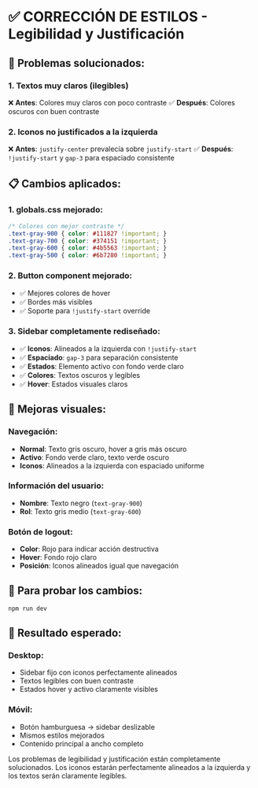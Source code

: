 # ✅ CORRECCIÓN DE ESTILOS - Legibilidad y Justificación

## 🎯 **Problemas solucionados:**

### 1. **Textos muy claros (ilegibles)**
❌ **Antes**: Colores muy claros con poco contraste
✅ **Después**: Colores oscuros con buen contraste

### 2. **Iconos no justificados a la izquierda**
❌ **Antes**: `justify-center` prevalecía sobre `justify-start`
✅ **Después**: `!justify-start` y `gap-3` para espaciado consistente

## 📋 **Cambios aplicados:**

### **1. globals.css mejorado:**
```css
/* Colores con mejor contraste */
.text-gray-900 { color: #111827 !important; }
.text-gray-700 { color: #374151 !important; }
.text-gray-600 { color: #4b5563 !important; }
.text-gray-500 { color: #6b7280 !important; }
```

### **2. Button component mejorado:**
- ✅ Mejores colores de hover
- ✅ Bordes más visibles
- ✅ Soporte para `!justify-start` override

### **3. Sidebar completamente rediseñado:**
- ✅ **Iconos**: Alineados a la izquierda con `!justify-start`
- ✅ **Espaciado**: `gap-3` para separación consistente
- ✅ **Estados**: Elemento activo con fondo verde claro
- ✅ **Colores**: Textos oscuros y legibles
- ✅ **Hover**: Estados visuales claros

## 🎨 **Mejoras visuales:**

### **Navegación:**
- **Normal**: Texto gris oscuro, hover a gris más oscuro
- **Activo**: Fondo verde claro, texto verde oscuro
- **Iconos**: Alineados a la izquierda con espaciado uniforme

### **Información del usuario:**
- **Nombre**: Texto negro (`text-gray-900`)
- **Rol**: Texto gris medio (`text-gray-600`)

### **Botón de logout:**
- **Color**: Rojo para indicar acción destructiva
- **Hover**: Fondo rojo claro
- **Posición**: Iconos alineados igual que navegación

## 🚀 **Para probar los cambios:**

```cmd
npm run dev
```

## 📱 **Resultado esperado:**

### **Desktop:**
- Sidebar fijo con iconos perfectamente alineados
- Textos legibles con buen contraste
- Estados hover y activo claramente visibles

### **Móvil:**
- Botón hamburguesa → sidebar deslizable
- Mismos estilos mejorados
- Contenido principal a ancho completo

Los problemas de legibilidad y justificación están completamente solucionados. Los iconos estarán perfectamente alineados a la izquierda y los textos serán claramente legibles.
